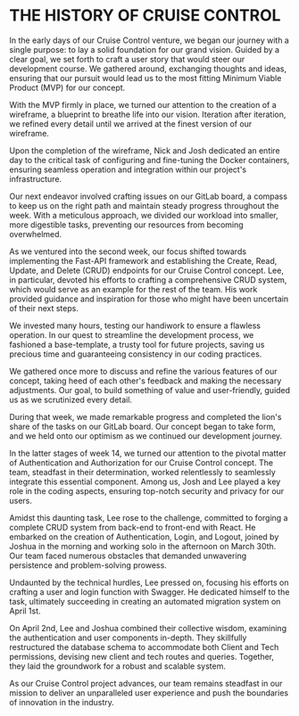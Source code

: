 # THE HISTORY OF CRUISE CONTROL

In the early days of our Cruise Control venture, we began our journey with a single purpose: to lay a solid foundation for our grand vision. Guided by a clear goal, we set forth to craft a user story that would steer our development course. We gathered around, exchanging thoughts and ideas, ensuring that our pursuit would lead us to the most fitting Minimum Viable Product (MVP) for our concept.

With the MVP firmly in place, we turned our attention to the creation of a wireframe, a blueprint to breathe life into our vision. Iteration after iteration, we refined every detail until we arrived at the finest version of our wireframe.

Upon the completion of the wireframe, Nick and Josh dedicated an entire day to the critical task of configuring and fine-tuning the Docker containers, ensuring seamless operation and integration within our project's infrastructure.

Our next endeavor involved crafting issues on our GitLab board, a compass to keep us on the right path and maintain steady progress throughout the week. With a meticulous approach, we divided our workload into smaller, more digestible tasks, preventing our resources from becoming overwhelmed.

As we ventured into the second week, our focus shifted towards implementing the Fast-API framework and establishing the Create, Read, Update, and Delete (CRUD) endpoints for our Cruise Control concept. Lee, in particular, devoted his efforts to crafting a comprehensive CRUD system, which would serve as an example for the rest of the team. His work provided guidance and inspiration for those who might have been uncertain of their next steps.

We invested many hours, testing our handiwork to ensure a flawless operation. In our quest to streamline the development process, we fashioned a base-template, a trusty tool for future projects, saving us precious time and guaranteeing consistency in our coding practices.

We gathered once more to discuss and refine the various features of our concept, taking heed of each other's feedback and making the necessary adjustments. Our goal, to build something of value and user-friendly, guided us as we scrutinized every detail.

During that week, we made remarkable progress and completed the lion's share of the tasks on our GitLab board. Our concept began to take form, and we held onto our optimism as we continued our development journey.

In the latter stages of week 14, we turned our attention to the pivotal matter of Authentication and Authorization for our Cruise Control concept. The team, steadfast in their determination, worked relentlessly to seamlessly integrate this essential component. Among us, Josh and Lee played a key role in the coding aspects, ensuring top-notch security and privacy for our users.

Amidst this daunting task, Lee rose to the challenge, committed to forging a complete CRUD system from back-end to front-end with React. He embarked on the creation of Authentication, Login, and Logout, joined by Joshua in the morning and working solo in the afternoon on March 30th. Our team faced numerous obstacles that demanded unwavering persistence and problem-solving prowess.

Undaunted by the technical hurdles, Lee pressed on, focusing his efforts on crafting a user and login function with Swagger. He dedicated himself to the task, ultimately succeeding in creating an automated migration system on April 1st.

On April 2nd, Lee and Joshua combined their collective wisdom, examining the authentication and user components in-depth. They skillfully restructured the database schema to accommodate both Client and Tech permissions, devising new client and tech routes and queries. Together, they laid the groundwork for a robust and scalable system.

As our Cruise Control project advances, our team remains steadfast in our mission to deliver an unparalleled user experience and push the boundaries of innovation in the industry.
